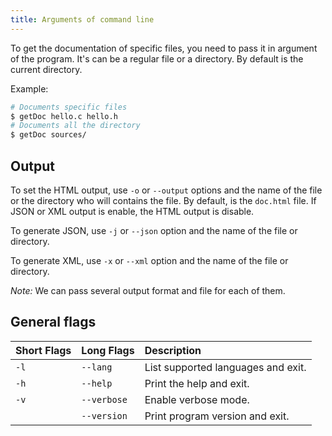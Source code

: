 ```yaml
---
title: Arguments of command line
---
```


To get the documentation of specific files, you need to pass it in argument of the program. It's can be a regular file or a directory. By default is the current directory.

Example:
```bash
# Documents specific files
$ getDoc hello.c hello.h
# Documents all the directory
$ getDoc sources/
```

## Output
To set the HTML output, use `-o` or `--output` options and the name of the file or the directory who will contains the file. By default, is the `doc.html` file. If JSON or XML output is enable, the HTML output is disable.

To generate JSON, use `-j` or `--json` option and the name of the file or directory.

To generate XML, use `-x` or `--xml` option and the name of the file or directory.

*Note:* We can pass several output format and file for each of them.


## General flags

| Short Flags | Long Flags  | Description                        |
| :---------- | :---------- | :--------------------------------- |
| `-l`        | `--lang`    | List supported languages and exit. |
| `-h`        | `--help`    | Print the help and exit.           |
| `-v`        | `--verbose` | Enable verbose mode.               |
|             | `--version` | Print program version and exit.    |
